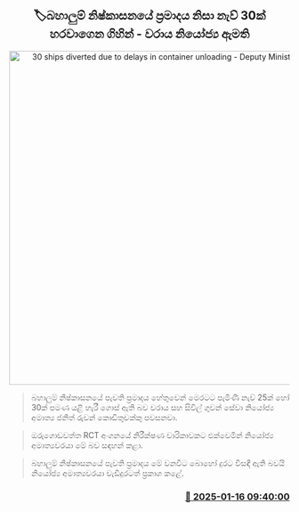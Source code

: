 <p align='center'><b><h2 align='center' title='30 ships diverted due to delays in container unloading - Deputy Minister of Ports'>🏷බහාලුම් නිෂ්කාසනයේ ප්‍රමාදය නිසා නැව් 30ක් හරවාගෙන ගිහින් - වරාය නියෝජ්‍ය ඇමති</h2></b></p>
<p align='center'><img src='https://helakuru.sgp1.cdn.digitaloceanspaces.com/esana/images/lib/export[1].jpg' width='600' alt='30 ships diverted due to delays in container unloading - Deputy Minister of Ports'></p>

> බහාලුම් නිෂ්කාසනයේ පැවති ප්‍රමාදය හේතුවෙන් මෙරටට පැමිණි නැව් 25ක් හෝ 30ක් පමණ යළි හැරී ගොස් ඇති බව වරාය සහ සිවිල් ගුවන් සේවා නියෝජ්‍ය අමාත්‍ය ජනිත් රුවන් කොඩිතුවක්කු පවසනවා.

> ඔරුගොඩවත්ත RCT අංගනයේ නිරීක්ෂණ චාරිකාවකට එක්වෙමින් නියෝජ්‍ය අමාත්‍යවරයා මේ බව සඳහන් කළා.

> බහාලුම් නිෂ්කාසනයේ පැවති ප්‍රමාදය මේ වනවිට බොහෝ දුරට විසඳී ඇති බවයි නියෝජ්‍ය අමාත්‍යවරයා වැඩිදුරටත් ප්‍රකාශ කළේ.



<h3 align='right'><a href='https://www.helakuru.lk/esana/p/106615/'>📅 2025-01-16 09:40:00</a></h3>
